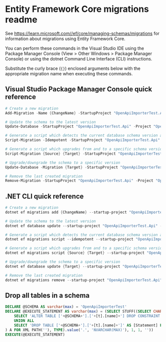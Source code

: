 # Entity Framework Core migrations readme

See <https://learn.microsoft.com//ef/core/managing-schemas/migrations> for information about migrations using Entity Framework Core.

You can perform these commands in the Visual Studio IDE using the Package Manager Console (View > Other Windows > Package Manager Console) or using the dotnet Command Line Interface (CLI) instructions.

Substitute the curly brace (`{}`) enclosed arguments below with the appropriate migration name when executing these commands.

## Visual Studio Package Manager Console quick reference

```powershell
# Create a new migration
Add-Migration -Name {ChangeName} -StartupProject "OpenApiImporterTest.Api" -Project "OpenApiImporterTest.Infrastructure"

# Update the schema to the latest version
Update-Database -StartupProject "OpenApiImporterTest.Api" -Project "OpenApiImporterTest.Infrastructure"

# Generate a script which detects the current database schema version and updates it to the latest
Script-Migration -Idempotent -StartupProject "OpenApiImporterTest.Api" -Project "OpenApiImporterTest.Infrastructure"

# Generate a script which upgrades from and to a specific schema version
Script-Migration {Source} {Target} -StartupProject "OpenApiImporterTest.Api" -Project "OpenApiImporterTest.Infrastructure"

# Upgrade/downgrade the schema to a specific version
Update-Database -Migration {Target} -StartupProject "OpenApiImporterTest.Api" -Project "OpenApiImporterTest.Infrastructure"

# Remove the last created migration
Remove-Migration -StartupProject "OpenApiImporterTest.Api" -Project "OpenApiImporterTest.Infrastructure"
```

## .NET CLI quick reference

```powershell
# Create a new migration
dotnet ef migrations add {ChangeName} --startup-project "OpenApiImporterTest.Api" --project "OpenApiImporterTest.Infrastructure"

# Update the schema to the latest version
dotnet ef database update --startup-project "OpenApiImporterTest.Api" --project "OpenApiImporterTest.Infrastructure"

# Generate a script which detects the current database schema version and updates it to the latest
dotnet ef migrations script --idempotent --startup-project "OpenApiImporterTest.Api" --project "OpenApiImporterTest.Infrastructure"

# Generate a script which upgrades from and to a specific schema version
dotnet ef migrations script {Source} {Target} --startup-project "OpenApiImporterTest.Api" --project "OpenApiImporterTest.Infrastructure"

# Upgrade/downgrade the schema to a specific version
dotnet ef database update {Target} --startup-project "OpenApiImporterTest.Api" --project "OpenApiImporterTest.Infrastructure"

# Remove the last created migration
dotnet ef migrations remove --startup-project "OpenApiImporterTest.Api" --project "OpenApiImporterTest.Infrastructure"
```

## Drop all tables in a schema

```sql
DECLARE @SCHEMA AS varchar(max) = 'OpenApiImporterTest'
DECLARE @EXECUTE_STATEMENT AS varchar(max) = (SELECT STUFF((SELECT CHAR(13) + CHAR(10) + [Statement] FROM (
    SELECT 'ALTER TABLE ['+@SCHEMA+'].['+[t].[name]+'] DROP CONSTRAINT ['+[fk].[name]+']' AS [Statement] FROM [sys].[foreign_keys] AS [fk] INNER JOIN [sys].[tables] AS [t] ON [t].[object_id] = [fk].[parent_object_id] INNER JOIN [sys].[schemas] AS [s] ON [s].[schema_id] = [t].[schema_id] WHERE [s].[name] = @SCHEMA
    UNION ALL
    SELECT 'DROP TABLE ['+@SCHEMA+'].['+[t].[name]+']' AS [Statement] FROM [sys].[tables] AS [t] INNER JOIN [sys].[schemas] AS [s] ON [s].[schema_id] = [t].[schema_id] WHERE [s].[name] = @SCHEMA
) A FOR XML PATH(''), TYPE).value('.', 'NVARCHAR(MAX)'), 1, 1, ''))
EXECUTE(@EXECUTE_STATEMENT)
```
